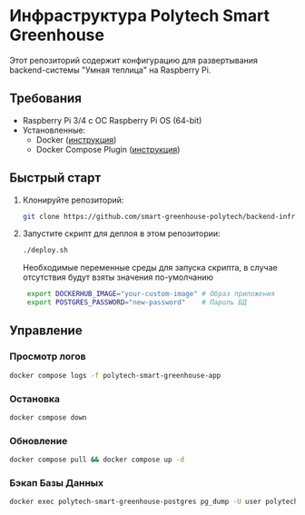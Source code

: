 # Инфраструктура Polytech Smart Greenhouse

Этот репозиторий содержит конфигурацию для развертывания backend-системы "Умная теплица" на Raspberry Pi.

## Требования
- Raspberry Pi 3/4 с ОС Raspberry Pi OS (64-bit)
- Установленные:
    - Docker ([инструкция](https://docs.docker.com/engine/install/debian/))
    - Docker Compose Plugin ([инструкция](https://docs.docker.com/compose/install/linux/))

## Быстрый старт

1. Клонируйте репозиторий:
    ```bash
    git clone https://github.com/smart-greenhouse-polytech/backend-infrastructure
    ```
2. Запустите скрипт для деплоя в этом репозитории:
    ```bash
    ./deploy.sh
    ```
   Необходимые переменные среды для запуска скрипта, в случае отсутствия будут взяты значения по-умолчанию
   ```bash
    export DOCKERHUB_IMAGE="your-custom-image" # Образ приложения
    export POSTGRES_PASSWORD="new-password"    # Пароль БД
    ```

## Управление
### Просмотр логов
```bash
docker compose logs -f polytech-smart-greenhouse-app
```
### Остановка
```bash
docker compose down
```
### Обновление
```bash
docker compose pull && docker compose up -d
```

### Бэкап Базы Данных
```bash
docker exec polytech-smart-greenhouse-postgres pg_dump -U user polytech-smart-house > backup.sql
```